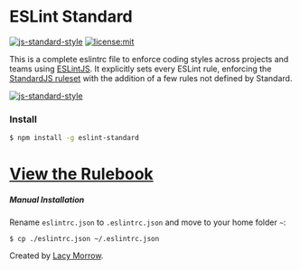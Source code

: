 # ESLint Standard
[![js-standard-style](https://img.shields.io/badge/code%20style-standard-brightgreen.svg)](http://standardjs.com) [![license:mit](https://img.shields.io/badge/license-mit-blue.svg)](https://opensource.org/licenses/MIT)

This is a complete eslintrc file to enforce coding styles across projects and teams using [ESLintJS](http://eslint.org/). It explicitly sets every ESLint rule, enforcing the [StandardJS ruleset](./standard.md) with the addition of a few rules not defined by Standard.

[![js-standard-style](https://cdn.rawgit.com/standard/standard/master/badge.svg)](http://standardjs.com)


### Install

```bash
$ npm install -g eslint-standard
```

# [View the Rulebook](standard.md)


##### Manual Installation

Rename `eslintrc.json` to `.eslintrc.json` and move to your home folder `~`:

`$ cp ./eslintrc.json ~/.eslintrc.json`

Created by [Lacy Morrow](https://github.com/lacymorrow).
